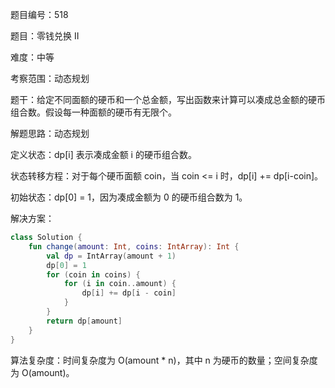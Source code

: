 题目编号：518

题目：零钱兑换 II

难度：中等

考察范围：动态规划

题干：给定不同面额的硬币和一个总金额，写出函数来计算可以凑成总金额的硬币组合数。假设每一种面额的硬币有无限个。

解题思路：动态规划

定义状态：dp[i] 表示凑成金额 i 的硬币组合数。

状态转移方程：对于每个硬币面额 coin，当 coin <= i 时，dp[i] += dp[i-coin]。

初始状态：dp[0] = 1，因为凑成金额为 0 的硬币组合数为 1。

解决方案：

```kotlin
class Solution {
    fun change(amount: Int, coins: IntArray): Int {
        val dp = IntArray(amount + 1)
        dp[0] = 1
        for (coin in coins) {
            for (i in coin..amount) {
                dp[i] += dp[i - coin]
            }
        }
        return dp[amount]
    }
}
```

算法复杂度：时间复杂度为 O(amount * n)，其中 n 为硬币的数量；空间复杂度为 O(amount)。